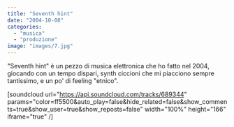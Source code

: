 ```yaml
---
title: "Seventh hint"
date: "2004-10-08"
categories: 
  - "musica"
  - "produzione"
image: "images/7.jpg"
---
```


"Seventh hint" è un pezzo di musica elettronica che ho fatto nel 2004, giocando con un tempo dispari, synth ciccioni che mi piacciono sempre tantissimo, e un po' di feeling "etnico".

\[soundcloud url="https://api.soundcloud.com/tracks/689344" params="color=ff5500&auto\_play=false&hide\_related=false&show\_comments=true&show\_user=true&show\_reposts=false" width="100%" height="166" iframe="true" /\]
